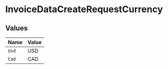# InvoiceDataCreateRequestCurrency


## Values

| Name  | Value |
| ----- | ----- |
| `Usd` | USD   |
| `Cad` | CAD   |